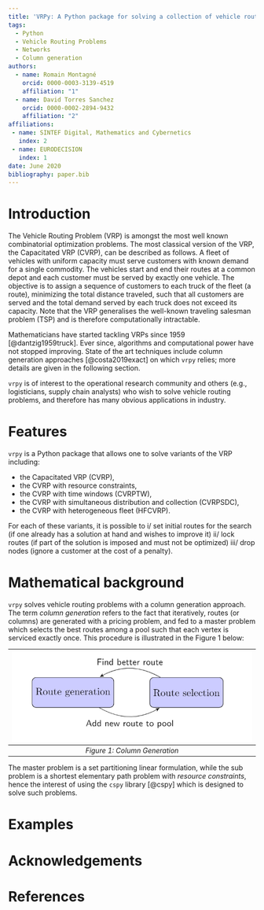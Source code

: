 ```yaml
---
title: 'VRPy: A Python package for solving a collection of vehicle routing problems'
tags:
  - Python
  - Vehicle Routing Problems
  - Networks
  - Column generation
authors:
  - name: Romain Montagné
    orcid: 0000-0003-3139-4519
    affiliation: "1"
  - name: David Torres Sanchez
    orcid: 0000-0002-2894-9432
    affiliation: "2"
affiliations:
 - name: SINTEF Digital, Mathematics and Cybernetics
   index: 2
 - name: EURODECISION
   index: 1
date: June 2020
bibliography: paper.bib
---
```


# Introduction

The Vehicle Routing Problem (VRP) is amongst the most well known combinatorial optimization problems. The most classical version of the VRP, the Capacitated VRP (CVRP), can be described as follows. A fleet of vehicles with uniform capacity must serve customers with known demand for a single commodity.
The vehicles start and end their routes at a common depot and each customer must be served by exactly one vehicle.
The objective is to assign a sequence of customers to each truck of the fleet (a route), minimizing the total distance traveled, such that all customers are served and the total demand served by each truck does not exceed its capacity. Note that the VRP generalises the well-known traveling salesman problem (TSP) and is therefore computationally intractable.

Mathematicians have started tackling VRPs since 1959 [@dantzig1959truck]. Ever since, algorithms and computational power have not stopped improving. State of the art techniques include column generation approaches  [@costa2019exact] on which ``vrpy`` relies; more details are given in the following section.

``vrpy`` is of interest to the operational research community and others (e.g., logisticians, supply chain analysts) who wish to solve vehicle routing problems, and therefore has many obvious applications in industry.


# Features

``vrpy`` is a Python package that allows one to solve variants of the VRP including:

-   the Capacitated VRP (CVRP),
-   the CVRP with resource constraints,
-   the CVRP with time windows (CVRPTW),
-   the CVRP with simultaneous distribution and collection (CVRPSDC),
-   the CVRP with heterogeneous fleet (HFCVRP).


For each of these variants, it is possible to i/ set initial routes for the search (if one already has a solution at hand and wishes to improve it) ii/ lock routes (if part of the solution is imposed and must not be optimized) iii/ drop nodes (ignore a customer at the cost of a penalty).

# Mathematical background

``vrpy`` solves vehicle routing problems with a column generation approach. The term *column generation* refers to the fact that iteratively, routes (or columns) are generated with a pricing problem, and fed to a master problem which selects the best routes among a pool such that each vertex is serviced exactly once. This procedure is illustrated in the Figure 1 below:

<!---
![Column Generation.\label{fig:colgen}](colgen.png)
*Column Generation*
--->

| ![Column Generation](colgen.png) |
| :------------------------------: |
|  *Figure 1: Column Generation*   |

The master problem is a set partitioning linear formulation, while the sub problem is a shortest elementary path problem with *resource constraints*, hence the interest of using the ``cspy`` library [@cspy] which is designed to solve such problems.

# Examples

<!---
The package has been used in the following examples:

- [`vrpy`](https://github.com/Kuifje02/vrpy) : vehicle routing framework which solves different variants of the vehicle routing problem (including capacity constraints and time-windows) using column generation. The framework has been tested on standard vehicle routing instances.
- [`cgar`](https://github.com/torressa/cspy/tree/master/examples/cgar) : Complex example using column generation applied to the aircraft recovery problem.
- [`jpath`](https://github.com/torressa/cspy/tree/master/examples/jpath) : Simple example showing the necessary graph adaptations and the use of custom resource extension functions.
-->

# Acknowledgements


# References